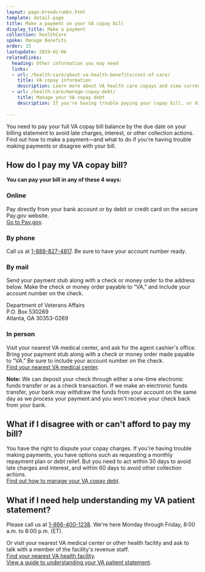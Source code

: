 ```yaml
---
layout: page-breadcrumbs.html
template: detail-page
title: Make a payment on your VA copay bill
display_title: Make a payment
collection: healthCare
spoke: Manage Benefits
order: 15
lastupdate: 2019-02-06
relatedlinks:
  heading: Other information you may need
  links:
  - url: /health-care/about-va-health-benefits/cost-of-care/
    title: VA copay information
    description: Learn more about VA health care copays and view current copay rates.
  - url: /health-care/manage-copay-debt/
    title: Manage your VA copay debt
    description: If you're having trouble paying your copay bill, or disagree with the charges, find out how we can help you manage your debt.
    
---
```


<div itemscope itemtype="http://schema.org/FAQPage">
<div class="va-introtext">

You need to pay your full VA copay bill balance by the due date on your billing statement to avoid late charges, interest, or other collection actions. Find out how to make a payment—and what to do if you're having trouble making payments or disagree with your bill.

</div>

<div itemscope itemtype="http://schema.org/Question">
<h2 itemprop="name">How do I pay my VA copay bill?</h2>
<div itemprop="acceptedAnswer" itemscope itemtype="http://schema.org/Answer">
<div itemprop="text">

<b>You can pay your bill in any of these 4 ways:</b>

<h3>Online</h3>

Pay directly from your bank account or by debit or credit card on the secure Pay.gov website. <br>
[Go to Pay.gov](https://www.pay.gov/public/form/start/25987221).

<h3>By phone</h3>

Call us at <a href="tel:+18888274817">1-888-827-4817</a>. Be sure to have your account number ready.

<h3>By mail</h3>

Send your payment stub along with a check or money order to the address below. Make the check or money order payable to “VA,” and include your account number on the check.

<p class="va-address-block">
Department of Veterans Affairs <br>
P.O. Box 530269 <br>
Atlanta, GA 30353-0269 <br>
</p>

<h3>In person</h3>

Visit your nearest VA medical center, and ask for the agent cashier's office. Bring your payment stub along with a check or money order made payable to “VA.” Be sure to include your account number on the check.
<br>
[Find your nearest VA medical center](/find-locations/).

**Note:** We can deposit your check through either a one-time electronic funds transfer or as a check transaction. If we make an electronic funds transfer, your bank may withdraw the funds from your account on the same day as we process your payment and you won't receive your check back from your bank.

</div>
</div>
</div>

<div itemscope itemtype="http://schema.org/Question">
<h2 itemprop="name">What if I disagree with or can't afford to pay my bill?</h2>
<div itemprop="acceptedAnswer" itemscope itemtype="http://schema.org/Answer">
<div itemprop="text">

You have the right to dispute your copay charges. If you're having trouble making payments, you have options such as requesting a monthly repayment plan or debt relief. But you need to act within 30 days to avoid late charges and interest, and within 60 days to avoid other collection actions. <br>
[Find out how to manage your VA copay debt](/health-care/manage-copay-debt/).

</div>
</div>
</div>

<div itemscope itemtype="http://schema.org/Question">
<h2 itemprop="name">What if I need help understanding my VA patient statement?</h2>
<div itemprop="acceptedAnswer" itemscope itemtype="http://schema.org/Answer">
<div itemprop="text">

Please call us at <a href="tel:+18664001238">1-866-400-1238</a>. We're here Monday through Friday, 8:00 a.m. to 8:00 p.m. (ET). 

Or visit your nearest VA medical center or other health facility and ask to talk with a member of the facility's revenue staff. <br>
[Find your nearest VA health facility](/find-locations/). <br>
[View a guide to understanding your VA patient statement](https://www.va.gov/HEALTHBENEFITS/resources/publications/IB10-691_understanding_your_va_patient_statement.pdf).

</div>
</div>
</div>
</div>
